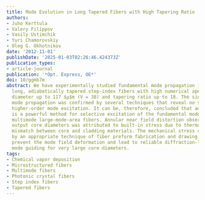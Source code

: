 ```yaml
---
title: Mode Evolution in Long Tapered Fibers with High Tapering Ratio
authors:
- Juho Kerttula
- Valery Filippov
- Vasily Ustimchik
- Yuri Chamorovskiy
- Oleg G. Okhotnikov
date: '2012-11-01'
publishDate: '2025-01-03T02:26:46.424373Z'
publication_types:
- article-journal
publication: '*Opt. Express, OE*'
doi: 10/ggmb7m
abstract: We have experimentally studied fundamental mode propagation in few meters
  long, adiabatically tapered step-index fibers with high numerical aperture, core
  diameter up to 117 $μ$m (V = 38) and tapering ratio up to 18. The single fundamental
  mode propagation was confirmed by several techniques that reveal no signature of
  higher-order mode excitation. It can be, therefore, concluded that adiabatic tapering
  is a powerful method for selective excitation of the fundamental mode in highly
  multimode large-mode-area fibers. Annular near field distortion observed for large
  output core diameters was attributed to built-in stress due to thermal expansion
  mismatch between core and cladding materials. The mechanical stress could be avoided
  by an appropriate technique of fiber preform fabrication and drawing, which would
  prevent the mode field deformation and lead to reliable diffraction-limited fundamental
  mode guiding for very large core diameters.
tags:
- Chemical vapor deposition
- Microstructured fibers
- Multimode fibers
- Photonic crystal fibers
- Step index fibers
- Tapered fibers
---
```

